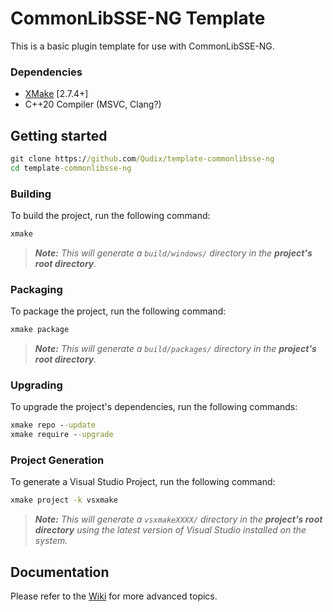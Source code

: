 # CommonLibSSE-NG Template

This is a basic plugin template for use with CommonLibSSE-NG.

### Dependencies
* [XMake](https://xmake.io) [2.7.4+]
* C++20 Compiler (MSVC, Clang?)

## Getting started
```bat
git clone https://github.com/Qudix/template-commonlibsse-ng
cd template-commonlibsse-ng
```

### Building
To build the project, run the following command:
```bat
xmake
```

> ***Note:*** *This will generate a `build/windows/` directory in the **project's root directory**.*

### Packaging
To package the project, run the following command:
```bat
xmake package
```

> ***Note:*** *This will generate a `build/packages/` directory in the **project's root directory**.*

### Upgrading
To upgrade the project's dependencies, run the following commands:
```bat
xmake repo --update
xmake require --upgrade
```

### Project Generation
To generate a Visual Studio Project, run the following command:
```bat
xmake project -k vsxmake
```

> ***Note:*** *This will generate a `vsxmakeXXXX/` directory in the **project's root directory** using the latest version of Visual Studio installed on the system.*

## Documentation
Please refer to the [Wiki](../../wiki/Home) for more advanced topics.
